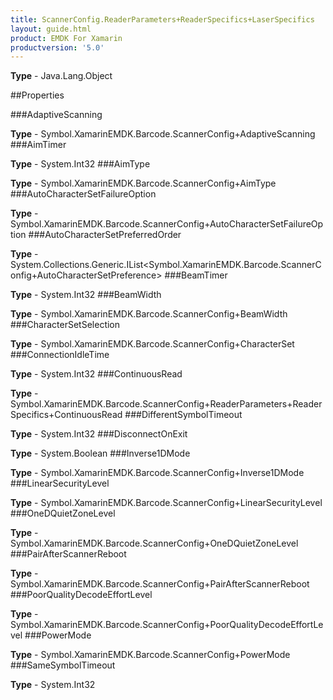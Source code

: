 ```yaml
---
title: ScannerConfig.ReaderParameters+ReaderSpecifics+LaserSpecifics
layout: guide.html
product: EMDK For Xamarin 
productversion: '5.0' 
---
```



**Type** - Java.Lang.Object

##Properties

###AdaptiveScanning


**Type** - Symbol.XamarinEMDK.Barcode.ScannerConfig+AdaptiveScanning
###AimTimer


**Type** - System.Int32
###AimType


**Type** - Symbol.XamarinEMDK.Barcode.ScannerConfig+AimType
###AutoCharacterSetFailureOption


**Type** - Symbol.XamarinEMDK.Barcode.ScannerConfig+AutoCharacterSetFailureOption
###AutoCharacterSetPreferredOrder


**Type** - System.Collections.Generic.IList<Symbol.XamarinEMDK.Barcode.ScannerConfig+AutoCharacterSetPreference>
###BeamTimer


**Type** - System.Int32
###BeamWidth


**Type** - Symbol.XamarinEMDK.Barcode.ScannerConfig+BeamWidth
###CharacterSetSelection


**Type** - Symbol.XamarinEMDK.Barcode.ScannerConfig+CharacterSet
###ConnectionIdleTime


**Type** - System.Int32
###ContinuousRead


**Type** - Symbol.XamarinEMDK.Barcode.ScannerConfig+ReaderParameters+ReaderSpecifics+ContinuousRead
###DifferentSymbolTimeout


**Type** - System.Int32
###DisconnectOnExit


**Type** - System.Boolean
###Inverse1DMode


**Type** - Symbol.XamarinEMDK.Barcode.ScannerConfig+Inverse1DMode
###LinearSecurityLevel


**Type** - Symbol.XamarinEMDK.Barcode.ScannerConfig+LinearSecurityLevel
###OneDQuietZoneLevel


**Type** - Symbol.XamarinEMDK.Barcode.ScannerConfig+OneDQuietZoneLevel
###PairAfterScannerReboot


**Type** - Symbol.XamarinEMDK.Barcode.ScannerConfig+PairAfterScannerReboot
###PoorQualityDecodeEffortLevel


**Type** - Symbol.XamarinEMDK.Barcode.ScannerConfig+PoorQualityDecodeEffortLevel
###PowerMode


**Type** - Symbol.XamarinEMDK.Barcode.ScannerConfig+PowerMode
###SameSymbolTimeout


**Type** - System.Int32
